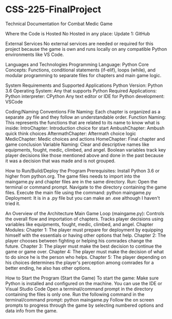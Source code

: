 # CSS-225-FinalProject

Technical Documentation for Combat Medic Game
 
Where the Code is Hosted
No Hosted in any place:
Update 1: GitHub

External Services
No external services are needed or required for this project because the game is own and runs locally on any compatible Python environments like VS Code.

Languages and Technologies
Programming Language: Python
Core Concepts: Functions, conditional statements (if-elif), loops (while), and modular programming to separate files for chapters and main game logic.

System Requirements and Supported Applications
Python Version: Python 3.6
Operating System: Any that supports Python
Required Applications:
Python interpreter: CPython
Any text editor or IDE for Python development: VSCode

Coding/Naming Conventions
File Naming: Each chapter is organized as a separate .py file and they follow an understandable order.
Function Naming: This represents the functions that are related to its name to know what is inside:
IntroChapter: Introduction choice for start
AmbushChapter: Ambush quick think choices
AftermathChapter: Aftermath choice logic
MedicChapter: Medic choices and actions
HomeChapter: Final chapter and game conclusion
Variable Naming:
Clear and descriptive names like equipments, fought, medic, climbed, and angel.
Boolean variables track key player decisions like those mentioned above and done in the past because it was a decision that was made and is not grouped.


How to Run/Build/Deploy the Program
Prerequisites:
Install Python 3.6 or higher from python.org.
The game files needs to import into the maingame.py and chapter files are in the same directory.
Run:
Open the terminal or command prompt.
Navigate to the directory containing the game files.
Execute the main file using the command:
python maingame.py
Deployment:
It is in a .py file but you can make an .exe although I haven't tried it.

An Overview of the Architecture
Main Game Loop (maingame.py):
Controls the overall flow and importation of chapters.
Tracks player decisions using variables like equipments, fought, medic, climbed, and angel.
Chapter Modules:
Chapter 1: The player must prepare for deployment by equipping himself with the essentials or having other options that help.
Chapter 2: The player chooses between fighting or helping his comrades change the future.
Chapter 3: The player must make the best decision to continue the game or game over.
Chapter 4: The player must make the decision of what to do since he is the person who helps.
Chapter 5: The player depending on his choices determines the player's perception among comrades for a better ending, he also has other options.

How to Start the Program (Start the Game)
To start the game:
Make sure Python is installed and configured on the machine. You can use the IDE or Visual Studio Code
Open a terminal/command prompt in the directory containing the files is only one.
Run the following command in the terminal/command prompt:
python maingame.py
Follow the on screen prompts to progress through the game by selecting numbered options and data info from the game.
